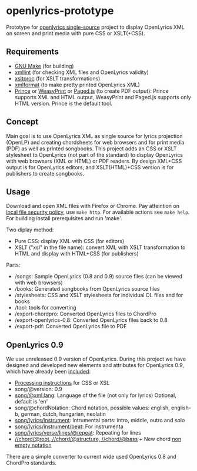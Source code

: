 # openlyrics-prototype

Prototype for [openlyrics single-source](https://github.com/openlyrics/openlyrics/issues/29) project
to display OpenLyrics XML on screen and print media with pure CSS or XSLT(+CSS).

## Requirements

- [GNU Make](https://www.gnu.org/software/make/) (for building)
- [xmllint](http://xmlsoft.org/xmllint.html) (for checking XML files and OpenLyrics validity)
- [xsltproc](http://xmlsoft.org/XSLT/xsltproc.html) (for XSLT transformations)
- [xmlformat](http://www.kitebird.com/software/xmlformat/) (to make pretty printed OpenLyrics XML)
- [Prince](https://www.princexml.com/) or [WeasyPrint](https://weasyprint.org/) or [Paged.js](https://www.pagedjs.org/) (to create PDF
output): Prince supports XML and HTML output, WeasyPrint and Paged.js supports only HTML version. Prince is the default tool.


## Concept

Main goal is to use OpenLyrics XML as single source for lyrics projection (OpenLP) and creating
chordsheets for web browsers and for print media (PDF) as well as printed songbooks. This project adds an CSS or XSLT stylesheet
to OpenLyrics (not part of the standard) to display OpenLyrics with web browsers (XML or HTML) or PDF readers.
By design XML+CSS output is for OpenLyrics editors, and XSLT(HTML)+CSS version is for publishers
to create songbooks.

## Usage

Download and open XML files with Firefox or Chrome. Pay atteintion on [local file security
policy](https://developer.mozilla.org/hu/docs/Web/HTTP/CORS/Errors/CORSRequestNotHttp),
use `make http`. For available actions see `make help`. For building install prerequisites and run 'make'.

Two diplay method:

- Pure CSS: display XML with CSS (for editors)
- XSLT ("xsl" in the file name): convert XML with XSLT transformation to HTML and display with HTML+CSS (for publishers)

Parts:

- /songs: Sample OpenLyrics (0.8 and 0.9) source files (can be viewed with web browsers)
- /books: Generated songbooks from OpenLyrics source files
- /stylesheets: CSS and XSLT stylesheets for individual OL files and for books
- /tool: tools for converting
- /export-chordpro: Converted OpenLyrics files to ChordPro
- /export-openlyrics-0.8: Converted OpenLyrics files back to 0.8
- /export-pdf: Converted OpenLyrics file to PDF

## OpenLyrics 0.9

We use unreleased 0.9 version of OpenLyrics. During this project we have designed and developed   new elements and attributes for OpenLyrics  0.9, which have already been [included](https://github.com/openlyrics/openlyrics/pull/56):

- [Processing instructions]( https://github.com/openlyrics/openlyrics/issues/31) for CSS or XSL
- song/@version: 0.9
- [song/@xml:lang](https://github.com/openlyrics/openlyrics/issues/32): Language of the file (not only for lyrics) Optional, default is 'en'
- song/@chordNotation: Chord notation, possible values: english, english-b, german, dutch, hungarian, neolatin
- [song/lyrics/instrument](https://github.com/openlyrics/openlyrics/issues/35): Intrumental parts: intro, middle, outro and solo
- [song/lyrics/instrument/beat](https://github.com/openlyrics/openlyrics/issues/36): For instrumenta
- [song/lyrics/verse/lines/@repeat](https://github.com/openlyrics/openlyrics/issues/37): Repeating for lines
- [//chord/@root, //chord/@structure, //chord/@bass](https://github.com/openlyrics/openlyrics/issues/52) + New chord [non empty notation](https://github.com/openlyrics/openlyrics/issues/54)

There are a simple converter to current wide used OpenLyrics 0.8 and ChordPro standards.
